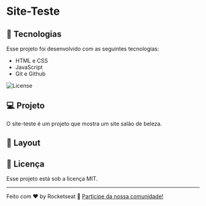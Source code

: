 # Site-Teste


## 🚀 Tecnologias

Esse projeto foi desenvolvido com as seguintes tecnologias:
 
- HTML e CSS
- JavaScript 
- Git e Github
<img alt="License" src="https://img.shields.io/static/v1?label=license&message=MIT&color=49AA26&labelColor=000000">


## 💻 Projeto

O site-teste é um projeto  que mostra  um site salão de beleza.
## 🔖 Layout



## :memo: Licença

Esse projeto está sob a licença MIT.

---

Feito com ♥ by Rocketseat :wave: [Participe da nossa comunidade!](https://discord.gg/rocketseat)
